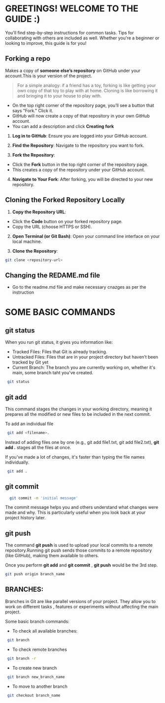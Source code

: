 # GREETINGS! WELCOME TO THE GUIDE :)
You'll find step-by-step instructions for common tasks. Tips for collaborating with others are included as well. Whether you're a beginner or looking to improve, this guide is for you!



## Forking a repo
 Makes a copy of **someone else’s repository** on GitHub under your account.This is your version of the project.
 > For a simple analogy: if a friend has a toy, forking is like getting your own copy of that toy to play with at home. Cloning is like borrowing it and bringing it to your house to play with.
 - On the top right corner of the repository page, you’ll see a button that says "Fork." Click it.
 - GitHub will now create a copy of that repository in your own GitHub account.
 - You can add a description and click **Creating fork**

 1. **Log in to GitHub**: Ensure you are logged into your GitHub account.

 2. **Find the Repository**: Navigate to the repository you want to fork.

 3. **Fork the Repository**:
   - Click the **Fork** button in the top right corner of the repository page.
   - This creates a copy of the repository under your GitHub account.

 4. **Navigate to Your Fork**: After forking, you will be directed to your new repository.

 ## Cloning the Forked Repository Locally

 1. **Copy the Repository URL**:
   - Click the **Code** button on your forked repository page.
   - Copy the URL (choose HTTPS or SSH).

 2. **Open Terminal (or Git Bash)**: Open your command line interface on your local machine.

 3. **Clone the Repository**:
   ```bash
   git clone <repository-url>
   ```

## Changing the REDAME.md file
- Go to the readme.md file and make necessary cnazges as per the instruction


# SOME BASIC COMMANDS

## git status
When you run git status, it gives you information like:
- Tracked Files: Files that Git is already tracking.
- Untracked Files: Files that are in your project directory but haven’t been tracked by Git yet
- Current Branch: The branch you are currently working on, whether it's main, some branch taht you've created.
```bash
 git status
 ```

## git add
This command stages the changes in your working directory, meaning it prepares all the modified or new files to be included in the next commit.

To add an individual file
```bash
 git add <filename>.
 ```

Instead of adding files one by one (e.g., git add file1.txt, git add file2.txt), **git add .** stages all the files at once.

If you've made a lot of changes, it's faster than typing the file names individually.
```bash
 git add .
 ```

## git commit
```bash
  git commit -m 'initial message'
 ```


The commit message helps you and others understand what changes were made and why. This is particularly useful when you look back at your project history later.

## git push
The command **git push** is used to upload your local commits to a remote repository.Running git push sends those commits to a remote repository (like GitHub), making them available to others.

Once you perform **git add** and **git commit** , **git push** would be the 3rd step.
```bash
git push origin branch_name
```

## BRANCHES:
Branches in Git are like parallel versions of your project. They allow you to work on different tasks , features or experiments without affecting the main project.

 Some basic branch commands:

- To check all available branches:
```bash
 git branch
```
- To check remote branches
```bash
 git branch -r
```


- To create new branch
```bash
 git branch new_branch_name
```

- To move to another branch
```bash
 git checkout branch_name
```







